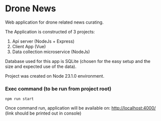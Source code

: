 # Drone News

Web application for drone related news curating.

The Application is constructed of 3 projects:

   1. Api server (NodeJs + Express)
   2. Client App (Vue)
   3. Data collection microservice (NodeJs)

Database used for this app is SQLite (chosen for the easy setup and the size and expected use of the data).

Project was created on Node 23.1.0 environment.

### Exec command (to be run from project root)

```
npm run start
```

Once command run, application will be available on: <http://localhost:4000/> (link should be printed out in console)
